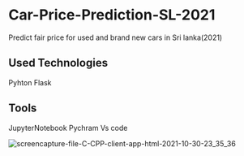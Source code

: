 # Car-Price-Prediction-SL-2021
Predict fair price for used and brand new cars in Sri lanka(2021)

## Used Technologies
  Pyhton
  Flask

## Tools
  JupyterNotebook
  Pychram
  Vs code
  
![screencapture-file-C-CPP-client-app-html-2021-10-30-23_35_36](https://user-images.githubusercontent.com/43994561/139553687-9416c288-6c54-4da2-9609-1ea9de1aae0e.png)
